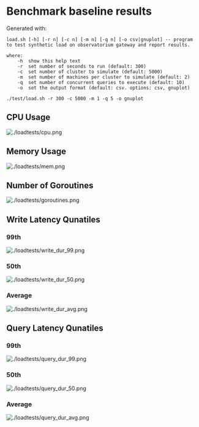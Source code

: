 # Benchmark baseline results

Generated with:

```
load.sh [-h] [-r n] [-c n] [-m n] [-q n] [-o csv|gnuplot] -- program to test synthetic load on observatorium gateway and report results.

where:
    -h  show this help text
    -r  set number of seconds to run (default: 300)
    -c  set number of cluster to simulate (default: 5000)
    -m  set number of machines per cluster to simulate (default: 2)
    -q  set number of concurrent queries to execute (default: 10)
    -o  set the output format (default: csv. options: csv, gnuplot)
```

```
./test/load.sh -r 300 -c 5000 -m 1 -q 5 -o gnuplot
```

## CPU Usage

![./loadtests/cpu.png](./loadtests/cpu.png)

## Memory Usage

![./loadtests/mem.png](./loadtests/mem.png)

## Number of Goroutines

![./loadtests/goroutines.png](./loadtests/goroutines.png)

## Write Latency Qunatiles

### 99th

![./loadtests/write_dur_99.png](./loadtests/write_dur_99.png)

### 50th

![./loadtests/write_dur_50.png](./loadtests/write_dur_50.png)

### Average

![./loadtests/write_dur_avg.png](./loadtests/write_dur_avg.png)

## Query Latency Qunatiles

### 99th

![./loadtests/query_dur_99.png](./loadtests/query_dur_99.png)

### 50th

![./loadtests/query_dur_50.png](./loadtests/query_dur_50.png)

### Average

![./loadtests/query_dur_avg.png](./loadtests/query_dur_avg.png)
